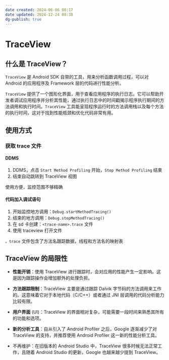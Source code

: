 ```yaml
---
date created: 2024-06-06 08:17
date updated: 2024-12-24 00:38
dg-publish: true
---
```


# TraceView

## 什么是 TraceView？

`TraceView` 是 Android SDK 自带的工具，用来分析函数调用过程，可以对 Android 的应用程序及 Framework 层的代码进行性能分析。

`TraceView` 提供了一个图形化界面，用于查看应用程序的执行日志。它可以帮助开发者调试应用程序并分析其性能，通过执行日志中的时间戳揭示程序执行期间的方法调用和执行时间。`TraceView` 工具能呈现程序运行时的方法调用栈以及每个方法的执行时间，这对于找到性能瓶颈和优化代码非常有用。

## 使用方式

### 获取 trace 文件

#### DDMS

1. DDMS，点击 `Start Method Profiling` 开始，`Stop Method Profiling` 结束
2. 结束自动跳转到 TraceView 视图

使用方便，监控范围不够精确

#### 代码加入调试语句

1. 开始监控地方调用：`Debug.startMethodTracing()`
2. 结束的地方调用：`Debug.stopMethodTracing()`
3. 在 sd 卡创建：`<trace-name>.trace` 文件
4. 使用 traceview 打开文件

`。trace` 文件包含了方法名跟踪数据，线程和方法名的映射表

## TraceView 的局限性

- **性能开销**：使用 TraceView 进行跟踪时，会对应用的性能产生一定影响。这是因为跟踪操作会增加额外的处理负担。

- **方法跟踪限制**：TraceView 主要是通过跟踪 Dalvik 字节码的方法调用来工作的。这意味着它对于本地代码（C/C++）或者通过 JNI 层调用的代码分析能力比较有限。

- **用户界面** (UI)：TraceView 的界面相对复杂，可能需要一段时间来熟悉其所有的功能和选项。

- **新的分析工具**：自从引入了 Android Profiler 之后，Google 逐渐减少了对 TraceView 的支持，并推荐使用 Android Profiler 这一新的性能分析工具。

- 不再维护：在旧版本的 Android Studio 中，TraceView 很多时候无法正常工作，且随着 Android Studio 的更新，Google 也越来越少提到 TraceView。
